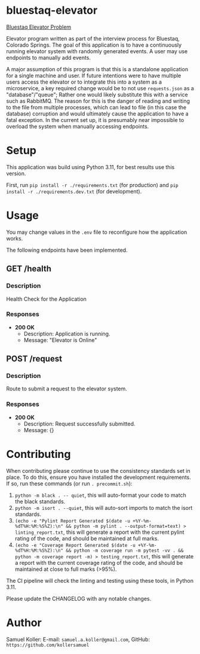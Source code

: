 # bluestaq-elevator

[Bluestaq Elevator Problem](https://github.com/kollersamuel/bluestaq-elevator)

Elevator program written as part of the interview process for Bluestaq, Colorado Springs. The goal of this application is to have a continuously running elevator system with randomly generated events. A user may use endpoints to manually add events.

A major assumption of this program is that this is a standalone application for a single machine and user. If future intentions were to have multiple users access the elevator or to integrate this into a system as a microservice, a key required change would be to not use `requests.json` as a "database"/"queue"; Rather one would likely substitute this with a service such as RabbitMQ. The reason for this is the danger of reading and writing to the file from multiple processes, which can lead to file (in this case the database) corruption and would ultimately cause the application to have a fatal exception. In the current set up, it is presumably near impossible to overload the system when manually accessing endpoints.

# Setup

This application was build using Python 3.11, for best results use this version.

First, run `pip install -r ./requirements.txt` (for production) and `pip install -r ./requirements.dev.txt` (for development).

# Usage

You may change values in the `.env` file to reconfigure how the application works.

The following endpoints have been implemented.

## GET /health

### Description

Health Check for the Application

### Responses

- **200 OK**
  - Description: Application is running.
  - Message: "Elevator is Online"

## POST /request

### Description

Route to submit a request to the elevator system.

### Responses

- **200 OK**
  - Description: Request successfully submitted.
  - Message: {}

# Contributing

When contributing please continue to use the consistency standards set in place. To do this, ensure you have installed the development requirements. If so, run these commands (or run `. precommit.sh`):

1. `python -m black . -- quiet`, this will auto-format your code to match the black standards.
2. `python -m isort . --quiet`, this will auto-sort imports to match the isort standards.
3. `(echo -e "Pylint Report Generated $(date -u +%Y-%m-%dT%H:%M:%S%Z):\n" && python -m pylint . --output-format=text) > linting_report.txt`, this will generate a report with the current pylint rating of the code, and should be maintained at full marks.
4. `(echo -e "Coverage Report Generated $(date -u +%Y-%m-%dT%H:%M:%S%Z):\n" && python -m coverage run -m pytest -vv . && python -m coverage report -m) > testing_report.txt`, this will generate a report with the current coverage rating of the code, and should be maintained at close to full marks (>95%).

The CI pipeline will check the linting and testing using these tools, in Python 3.11.

Please update the CHANGELOG with any notable changes.

# Author

Samuel Koller: E-mail: `samuel.a.koller@gmail.com`, GitHub: `https://github.com/kollersamuel`
